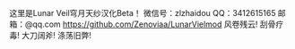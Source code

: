 这里是Lunar Veil穹月天纱汉化Beta！
微信号：zlzhaidou
QQ：3412615165
邮箱：@qq.com
https://github.com/Zenoviaa/LunarVielmod
风卷残云! 刮骨疗毒! 大刀阔斧! 涤荡旧弊!
